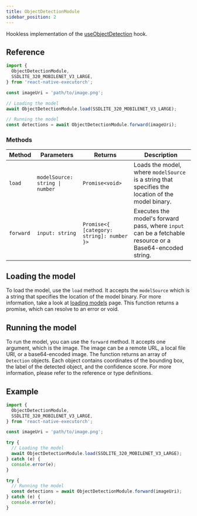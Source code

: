 ```yaml
---
title: ObjectDetectionModule
sidebar_position: 2
---
```


Hookless implementation of the [useObjectDetection](../computer-vision/useObjectDetection.mdx) hook.

## Reference

```typescript
import {
  ObjectDetectionModule,
  SSDLITE_320_MOBILENET_V3_LARGE,
} from 'react-native-executorch';

const imageUri = 'path/to/image.png';

// Loading the model
await ObjectDetectionModule.load(SSDLITE_320_MOBILENET_V3_LARGE);

// Running the model
const detections = await ObjectDetectionModule.forward(imageUri);
```

### Methods

| Method    | Parameters                                     | Returns                                   | Description                                                                                              |
| --------- | ---------------------------------------------- | ----------------------------------------- | -------------------------------------------------------------------------------------------------------- |
| `load`    | <code>modelSource: string &#124; number</code> | `Promise<void>`                           | Loads the model, where `modelSource` is a string that specifies the location of the model binary.        |
| `forward` | `input: string`                                | `Promise<{ [category: string]: number }>` | Executes the model's forward pass, where `input` can be a fetchable resource or a Base64-encoded string. |

## Loading the model

To load the model, use the `load` method. It accepts the `modelSource` which is a string that specifies the location of the model binary. For more information, take a look at [loading models](../fundamentals/loading-models.md) page. This function returns a promise, which can resolve to an error or void.

## Running the model

To run the model, you can use the `forward` method. It accepts one argument, which is the image. The image can be a remote URL, a local file URI, or a base64-encoded image. The function returns an array of `Detection` objects. Each object contains coordinates of the bounding box, the label of the detected object, and the confidence score. For more information, please refer to the reference or type definitions.

## Example

```typescript
import {
  ObjectDetectionModule,
  SSDLITE_320_MOBILENET_V3_LARGE,
} from 'react-native-executorch';

const imageUri = 'path/to/image.png';

try {
  // Loading the model
  await ObjectDetectionModule.load(SSDLITE_320_MOBILENET_V3_LARGE);
} catch (e) {
  console.error(e);
}

try {
  // Running the model
  const detections = await ObjectDetectionModule.forward(imageUri);
} catch (e) {
  console.error(e);
}
```
